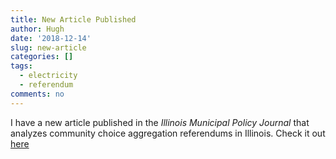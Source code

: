 ```yaml
---
title: New Article Published
author: Hugh
date: '2018-12-14'
slug: new-article
categories: []
tags:
  - electricity
  - referendum
comments: no
---
```

I have a new article published in the *Illinois Municipal Policy Journal* that analyzes community choice aggregation referendums in Illinois.  Check it out [here](https://las.depaul.edu/centers-and-institutes/chaddick-institute-for-metropolitan-development/research-and-publications/Documents/IMPJ_49-66_Community-Choice-Aggregation.pdf)
